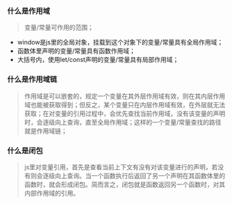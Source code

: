 ### 什么是作用域
> 变量/常量可作用的范围；
* window是js里的全局对象，挂载到这个对象下的变量/常量具有全局作用域；
* 函数体里声明的变量/常量具有函数作用域；
* 大括号内，使用let/const声明的变量/常量具有局部作用域；
### 什么是作用域链
> 作用域是可以嵌套的，规定一个变量在其外层作用域有效，则在其内层作用域也能被获取得到；但反之，某个变量只在内层作用域有效，在外层就无法获取；在对变量的引用过程中，会优先查找当前作用域，没有该变量的声明时，会逐级向上查询，直至全局作用域；这样的一个变量/常量查找的路径就是作用域链；
### 什么是闭包
> js里对变量引用，首先是查看当前上下文有没有对该变量进行的声明，若没有则会逐级向上查询。当一个函数执行后返回了另一个声明在其函数体里的函数时，就会形成闭包。简而言之，闭包就是函数返回另一个函数时，对其内部作用域的引用。
